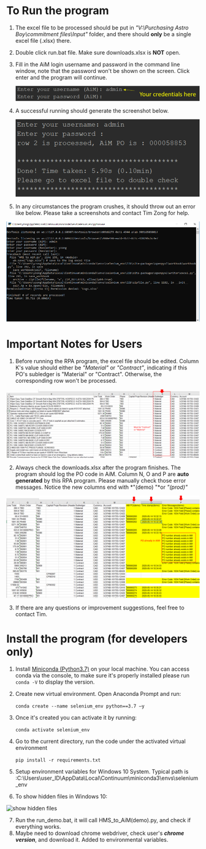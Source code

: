 # To Run the program

1. The excel file to be processed should be put in *"V:\Purchasing Astro Boy\commitment files\Input"* folder, and there should **only** be a single excel file (.xlsx) there.

2. Double click run.bat file. Make sure downloads.xlsx is **NOT** open.

3. Fill in the AiM login username and password in the command line window, note that the password won't be shown on the screen. Click enter and the program will continue.

   ![CMD login screenshots](images/screenshots1.PNG)

4. A successful running should generate the screenshot below. 

   ![success run](images/success_run.png)

5. In any circumstances the program crushes, it should throw out an error like below. Please take a screenshots and contact Tim Zong for help.

![errors](images/error_example.png)

# Important Notes for Users

1. Before running the RPA program, the excel file should be edited. Column K's value should either be *"Material"* or *"Contract"*, indicating if this PO's subledger is "Material" or "Contract". Otherwise, the corresponding row won't be processed.

![excel edit](images/excel_edit.png)

2. Always check the downloads.xlsx after the program finishes. The program should log the PO code in AiM. Column N, O and P are **auto generated** by this RPA program. Please manually check those error messages. Notice the new columns end with *"(demo) "*or *"(prod)"*

![excel output](images/excel_output.png)

3. If there are any questions or improvement suggestions, feel free to contact Tim.



# Install the program (for developers only)

1. Install [Miniconda (Python3.7)](https://docs.conda.io/en/latest/miniconda.html)  on your local machine. You can access conda via the console, to make sure it's properly installed please run `conda -V` to display the version.

2. Create new virtual environment. Open Anaconda Prompt and run:

   ```conda create --name selenium_env python==3.7 –y```

3. Once it's created you can activate it by running: 

   ```conda activate selenium_env```

4. Go to the current directory, run the code under the activated virtual environment

   ```pip install -r requirements.txt``` 

5. Setup environment variables for Windows 10 System. Typical path is :C:\Users\user_ID\AppData\Local\Continuum\miniconda3\envs\selenium_env

6. To show hidden files in Windows 10:

![show hidden files](images/screenshots2.PNG)

7. Run the run_demo.bat, it will call HMS_to_AiM(demo).py, and check if everything works.
8. Maybe need to download chrome webdriver, check user's ***chrome version***, and download it. Added to environmental variables.
